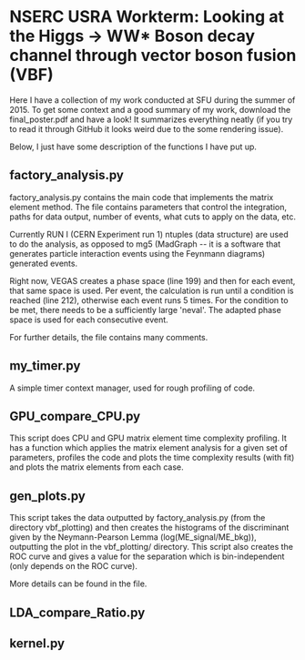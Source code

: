 # NSERC USRA Workterm: Looking at the Higgs -> WW* Boson decay channel through vector boson fusion (VBF)
Here I have a collection of my work conducted at SFU during the summer of 2015. To get some context and a good summary of my work, download the final_poster.pdf and have a look! It summarizes everything neatly (if you try to read it through GitHub it looks weird due to the some rendering issue).

Below, I just have some description of the functions I have put up.

## factory_analysis.py

factory_analysis.py contains the main code that implements
the matrix element method. The file contains parameters that
control the integration, paths for data output, number of events,
what cuts to apply on the data, etc.

Currently RUN I (CERN Experiment run 1) ntuples (data structure) are used to do the analysis, as opposed
to mg5 (MadGraph -- it is a software that generates particle interaction events using the Feynmann diagrams) generated events.

Right now, VEGAS creates a phase space (line 199) and then
for each event, that same space is used. Per event, the calculation
is run until a condition is reached (line 212), otherwise each event
runs 5 times. For the condition to be met, there needs to be a
sufficiently large 'neval'. The adapted phase space is used for
each consecutive event.

For further details, the file contains many comments.

## my_timer.py

A simple timer context manager, used for rough profiling of code.

## GPU_compare_CPU.py

This script does CPU and GPU matrix element time complexity
profiling. It has a function which applies the matrix element
analysis for a given set of parameters, profiles the code and
plots the time complexity results (with fit) and plots the matrix
elements from each case.

## gen_plots.py

This script takes the data outputted by factory_analysis.py
(from the directory vbf_plotting) and then creates the histograms
of the discriminant given by the Neymann-Pearson Lemma
 (log(ME_signal/ME_bkg)), outputting the plot in the vbf_plotting/
 directory. This script also creates the ROC curve and gives a
 value for the separation which is bin-independent (only depends
 on the ROC curve).

 More details can be found in the file.

## LDA_compare_Ratio.py

## kernel.py
